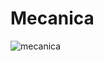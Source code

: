 # Mecanica


![mecanica](https://github.com/user-attachments/assets/ce69b014-6e97-4cd6-b897-0140fef015b8)
